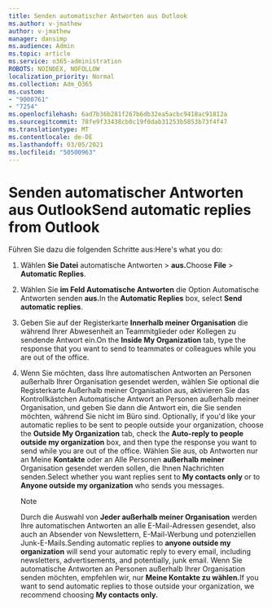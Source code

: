 ```yaml
---
title: Senden automatischer Antworten aus Outlook
ms.author: v-jmathew
author: v-jmathew
manager: dansimp
ms.audience: Admin
ms.topic: article
ms.service: o365-administration
ROBOTS: NOINDEX, NOFOLLOW
localization_priority: Normal
ms.collection: Adm_O365
ms.custom:
- "9000761"
- "7254"
ms.openlocfilehash: 6ad7b36b281f267b6db32ea5acbc9418ac91812a
ms.sourcegitcommit: 78fe9f33438cb0c19f0dab31253b5853b73f4f47
ms.translationtype: MT
ms.contentlocale: de-DE
ms.lasthandoff: 03/05/2021
ms.locfileid: "50500963"
---
```

# <a name="send-automatic-replies-from-outlook"></a><span data-ttu-id="fdb79-102">Senden automatischer Antworten aus Outlook</span><span class="sxs-lookup"><span data-stu-id="fdb79-102">Send automatic replies from Outlook</span></span>

<span data-ttu-id="fdb79-103">Führen Sie dazu die folgenden Schritte aus:</span><span class="sxs-lookup"><span data-stu-id="fdb79-103">Here's what you do:</span></span>

1. <span data-ttu-id="fdb79-104">Wählen **Sie Datei** automatische Antworten  >  **aus.**</span><span class="sxs-lookup"><span data-stu-id="fdb79-104">Choose **File** > **Automatic Replies**.</span></span>
2. <span data-ttu-id="fdb79-105">Wählen Sie **im Feld Automatische Antworten** die Option Automatische Antworten senden **aus.**</span><span class="sxs-lookup"><span data-stu-id="fdb79-105">In the **Automatic Replies** box, select **Send automatic replies**.</span></span>
3. <span data-ttu-id="fdb79-106">Geben Sie auf der Registerkarte **Innerhalb meiner Organisation** die während Ihrer Abwesenheit an Teammitglieder oder Kollegen zu sendende Antwort ein.</span><span class="sxs-lookup"><span data-stu-id="fdb79-106">On the **Inside My Organization** tab, type the response that you want to send to teammates or colleagues while you are out of the office.</span></span>
4. <span data-ttu-id="fdb79-107">Wenn Sie möchten, dass Ihre automatischen Antworten an Personen außerhalb  Ihrer Organisation gesendet werden, wählen Sie optional die Registerkarte Außerhalb meiner Organisation aus, aktivieren Sie das Kontrollkästchen Automatische Antwort an Personen außerhalb meiner Organisation, und geben Sie dann die Antwort ein, die Sie senden möchten, während Sie nicht im Büro sind. </span><span class="sxs-lookup"><span data-stu-id="fdb79-107">Optionally, if you'd like your automatic replies to be sent to people outside your organization, choose the **Outside My Organization** tab, check the **Auto-reply to people outside my organization** box, and then type the response you want to send while you are out of the office.</span></span> <span data-ttu-id="fdb79-108">Wählen Sie aus, ob Antworten nur an Meine **Kontakte** oder an Alle Personen **außerhalb meiner** Organisation gesendet werden sollen, die Ihnen Nachrichten senden.</span><span class="sxs-lookup"><span data-stu-id="fdb79-108">Select whether you want replies sent to **My contacts only** or to **Anyone outside my organization** who sends you messages.</span></span>

    > [!NOTE]
    > <span data-ttu-id="fdb79-109">Durch die Auswahl von **Jeder außerhalb meiner Organisation** werden Ihre automatischen Antworten an alle E-Mail-Adressen gesendet, also auch an Absender von Newslettern, E-Mail-Werbung und potenziellen Junk-E-Mails.</span><span class="sxs-lookup"><span data-stu-id="fdb79-109">Sending automatic replies to **anyone outside my organization** will send your automatic reply to every email, including newsletters, advertisements, and potentially, junk email.</span></span> <span data-ttu-id="fdb79-110">Wenn Sie automatische Antworten an Personen außerhalb Ihrer Organisation senden möchten, empfehlen wir, nur **Meine Kontakte zu wählen.**</span><span class="sxs-lookup"><span data-stu-id="fdb79-110">If you want to send automatic replies to those outside your organization, we recommend choosing **My contacts only.**</span></span>
